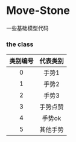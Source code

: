 # Move-Stone
一些基础模型代码
### the class
|类别编号|代表类别|
|:--------:|:--------:|
|0      |手势1   |
|1      |手势2   |
|2      |手势3   |
|3      |手势点赞   |
|4      |手势ok  |
|5      |其他手势   |

